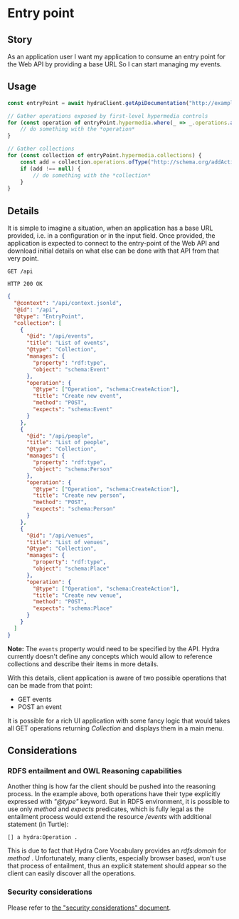 # Entry point

## Story

As an application user
I want my application to consume an entry point for the Web API by providing a base URL
So I can start managing my events.


## Usage

```typescript
const entryPoint = await hydraClient.getApiDocumentation("http://example.com/").getEntryPoint();

// Gather operations exposed by first-level hypermedia controls
for (const operation of entryPoint.hypermedia.where(_ => _.operations.any())) {
    // do something with the *operation*
}

// Gather collections
for (const collection of entryPoint.hypermedia.collections) {
    const add = collection.operations.ofType("http://schema.org/addAction");
    if (add !== null) {
        // do something with the *collection*
    }
}
```

## Details

It is simple to imagine a situation, when an application has a base URL provided, i.e.
in a configuration or in the input field.
Once provided, the application is expected to connect to the entry-point of the Web API and download initial
details on what else can be done with that API from that very point.

```http
GET /api
```

```http
HTTP 200 OK
```

```json
{
  "@context": "/api/context.jsonld",
  "@id": "/api",
  "@type": "EntryPoint",
  "collection": [
    {
      "@id": "/api/events",
      "title": "List of events",
      "@type": "Collection",
      "manages": {
        "property": "rdf:type",
        "object": "schema:Event"
      },
      "operation": {
        "@type": ["Operation", "schema:CreateAction"],
        "title": "Create new event",
        "method": "POST",
        "expects": "schema:Event"
      }
    },
    {
      "@id": "/api/people",
      "title": "List of people",
      "@type": "Collection",
      "manages": {
        "property": "rdf:type",
        "object": "schema:Person"
      },
      "operation": {
        "@type": ["Operation", "schema:CreateAction"],
        "title": "Create new person",
        "method": "POST",
        "expects": "schema:Person"
      }
    },
    {
      "@id": "/api/venues",
      "title": "List of venues",
      "@type": "Collection",
      "manages": {
        "property": "rdf:type",
        "object": "schema:Place"
      },
      "operation": {
        "@type": ["Operation", "schema:CreateAction"],
        "title": "Create new venue",
        "method": "POST",
        "expects": "schema:Place"
      }
    }
  ]
}
```

**Note:** The `events` property would need to be specified by the API. Hydra currently doesn't define any
concepts which would allow to reference collections and describe their items in more details.

With this details, client application is aware of two possible operations that can be made from that point:

- GET events
- POST an event

It is possible for a rich UI application with some fancy logic that would takes all
GET operations returning *Collection* and displays them in a main menu.


## Considerations

### RDFS entailment and OWL Reasoning capabilities

Another thing is how far the client should be pushed into the reasoning process.
In the example above, both operations have their type explicitly expressed with *"@type"* keyword.
But in RDFS environment, it is possible to use only *method* and *expects* predicates,
which is fully legal as the entailment process would extend the resource */events* with additional
statement (in Turtle):

```ttl
[] a hydra:Operation .
```

This is due to fact that Hydra Core Vocabulary provides an *rdfs:domain* for *method* .
Unfortunately, many clients, especially browser based, won't use that process of entailment,
thus an explicit statement should appear so the client can easily discover all the operations.


### Security considerations

Please refer to [the "security considerations" document](1.1.security-considerations.md).
